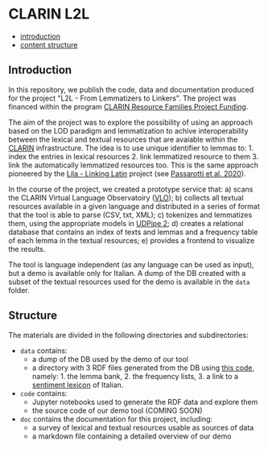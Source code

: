# CLARIN L2L

* [introduction](#introduction)
* [content structure](#structure)

## Introduction

In this repository, we publish the code, data and documentation produced for the project "L2L - From Lemmatizers to Linkers". The project was financed within the program [CLARIN Resource Families Project Funding](https://www.clarin.eu/content/clarin-resource-families-project-funding).

The aim of the project was to explore the possibility of using an approach based on the LOD paradigm and lemmatization to achive interoperability between the lexical and textual resources that are avaiable within the [CLARIN](https://www.clarin.eu/) infrastructure. The idea is to use unique identifier to lemmas to: 1. index the entries in lexical resources 2. link lemmatized resource to them 3. link the automatically lemmatized resources too. This is the same approach pioneered by the [Lila - Linking Latin](https://lila-erc.eu/) project (see [Passarotti et al. 2020]([https://doi.org/10.4454/ssl.v58i1.277])).

In the course of the project, we created a prototype service that: a) scans the CLARIN Virtual Language Observatoiry ([VLO](https://vlo.clarin.eu/)); b) collects all textual resources available in a given language and distributed in a series of format that the tool is able to parse (CSV, txt, XML); c) tokenizes and lemmatizes them, using the appropriate models in [UDPipe 2](https://ufal.mff.cuni.cz/udpipe); d) creates a relational database that contains an index of texts and lemmas and a frequency table of each lemma in the textual resources; e) provides a frontend to visualize the results.

The tool is language independent (as any language can be used as input), but a demo is available only for Italian. A dump of the DB created with a subset of the textual resources used for the demo is available in the `data` folder.

## Structure

The materials are divided in the following directories and subdirectories:
- `data` contains:
    - a dump of the DB used by the demo of our tool
    - a directory with 3 RDF files generated from the DB using [this code](code/notebooks/clarindb2lod.ipynb), namely: 1. the lemma bank, 2. the frequency lists, 3. a link to a [sentiment lexicon](http://hdl.handle.net/20.500.11752/ILC-73) of Italian.
- `code` contains:
    - Jupyter notebooks used to generate the RDF data and explore them
    - the source code of our demo tool (COMING SOON)
- `doc` contains the documentation for this project, including:
    - a survey of lexical and textual resources usable as sources of data
    - a markdown file containing a detailed overview of our demo